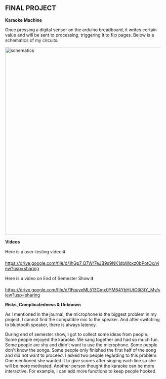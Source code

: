 FINAL PROJECT
-------------------------------
**Karaoke Machine**

Once pressing a digital sensor on the arduino breadboard, it writes certain value and will be sent to processing, triggering it to flip pages. Below is a schematics of my circuits.

<img width="607" alt="schematics" src="https://user-images.githubusercontent.com/89835320/146530700-3d826311-c1b1-4639-a99a-f25f7a99e775.png">

**Videos**

Here is a user-testing video:⬇️

https://drive.google.com/file/d/1hGp7_Q7Wr7eJB9s9NK1dpWoxz0bPotOx/view?usp=sharing

Here is a video on End of Semester Show:⬇️

https://drive.google.com/file/d/1FquyeML513Gmx0YM64YbHUtC6i3tY_My/view?usp=sharing

**Risks, Complicatedness & Unknown**

As I mentioned in the journal, the microphone is the biggest problem in my project. I cannot find the compatible mic to the speaker. And after switching to bluetooth speaker, there is always latency. 

During end of semester show, I got to collect some ideas from people. Some people enjoyed the karaoke. We sang together and had so much fun. Some people are shy and didn't want to use the microphone. Some people don't know the songs. Some people only finished the first half of the song and did not want to proceed. I asked two people regarding to this problem. One mentioned she wanted it to give scores after singing each line so she will be more motivated. Another person thought the karaoke can be more interactive. For example, I can add more functions to keep people hooked.


